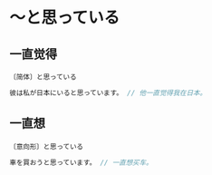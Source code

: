 # 〜と思っている

## 一直觉得

`〔简体〕と思っている`

```js
彼は私が日本にいると思っています。 // 他一直觉得我在日本。
```

## 一直想

`〔意向形〕と思っている`

```js
車を買おうと思っています。 // 一直想买车。
```
